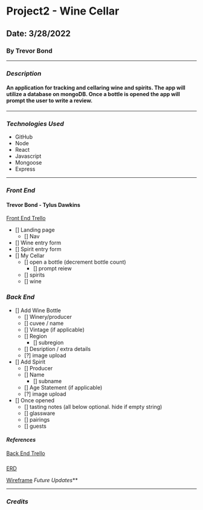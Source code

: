 # Project2 - Wine Cellar
## Date: 3/28/2022
### By Trevor Bond
***
### ***Description***
#### An application for tracking and cellaring wine and spirits. The app will utilize a database on mongoDB. Once a bottle is opened the app will prompt the user to write a review.
***
### ***Technologies Used***
* GitHub
* Node
* React
* Javascript
* Mongoose
* Express
***
### ***Front End***
#### Trevor Bond - Tylus Dawkins
[Front End Trello](https://trello.com/b/rtxEhZqg/jurassic-park-front-end)
- [] Landing page
    - [] Nav
- [] Wine entry form
- [] Spirit entry form
- [] My Cellar
    - [] open a bottle (decrement bottle count)
        - [] prompt reiew
    - [] spirits
    - [] wine
### ***Back End***
- [] Add Wine Bottle
    - [] Winery/producer
    - [] cuvee / name
    - [] Vintage (if applicable)
    - [] Region 
        - [] subregion
    - [] Desription / extra details
    - [?] image upload
- [] Add Spirit
    - [] Producer
    - [] Name
        - [] subname
    - [] Age Statement (if applicable)
    - [?] image upload
- [] Once opened
    - [] tasting notes
    (all below optional. hide if empty string)
    - [] glassware
    - [] pairings
    - [] guests

#### ***References***
[Back End Trello](https://trello.com/b/kBzgQtmI/p2-wine-cellar)    

### 
[ERD](https://lucid.app/lucidchart/12d6a6be-c6d5-427a-b971-bad62a343494/edit?invitationId=inv_8b393d44-1475-4d38-bcc7-896248f087de)

[Wireframe]()
*Future Updates***
***
### ***Credits***